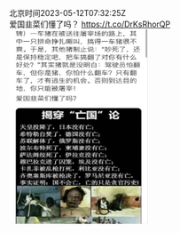 北京时间2023-05-12T07:32:25Z<br>爱国韭菜们懂了吗？ https://t.co/DrKsRhorQP<br><img src='/temp/2023/1656804484306067456_0.jpg' width='250' height='350'><br><br>